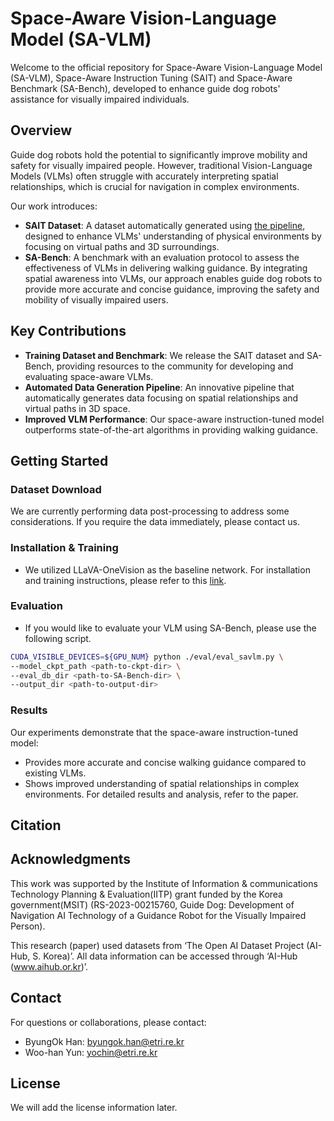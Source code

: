 # Space-Aware Vision-Language Model (SA-VLM)

Welcome to the official repository for Space-Aware Vision-Language Model (SA-VLM), Space-Aware Instruction Tuning (SAIT) and Space-Aware Benchmark (SA-Bench), developed to enhance guide dog robots' assistance for visually impaired individuals.

## Overview
Guide dog robots hold the potential to significantly improve mobility and safety for visually impaired people. However, traditional Vision-Language Models (VLMs) often struggle with accurately interpreting spatial relationships, which is crucial for navigation in complex environments.

Our work introduces:
* **SAIT Dataset**: A dataset automatically generated using [the pipeline](https://github.com/yochin/PathGuidedVQA), designed to enhance VLMs' understanding of physical environments by focusing on virtual paths and 3D surroundings.
* **SA-Bench**: A benchmark with an evaluation protocol to assess the effectiveness of VLMs in delivering walking guidance.
By integrating spatial awareness into VLMs, our approach enables guide dog robots to provide more accurate and concise guidance, improving the safety and mobility of visually impaired users.

## Key Contributions
* **Training Dataset and Benchmark**: We release the SAIT dataset and SA-Bench, providing resources to the community for developing and evaluating space-aware VLMs.
* **Automated Data Generation Pipeline**: An innovative pipeline that automatically generates data focusing on spatial relationships and virtual paths in 3D space.
* **Improved VLM Performance**: Our space-aware instruction-tuned model outperforms state-of-the-art algorithms in providing walking guidance.

## Getting Started
### Dataset Download
We are currently performing data post-processing to address some considerations. If you require the data immediately, please contact us.
<!--* Download link: [SAIT dataset](https://o365ust-my.sharepoint.com/:u:/g/personal/byungok_han_office_ust_ac_kr/ESGRDqkurZZMmmGUAOEeIxIBc0wxOMa2yQDMzriMHhU-SA?e=laz3nd)-->
<!--* Download link: [SA-Bench](https://o365ust-my.sharepoint.com/:u:/g/personal/byungok_han_office_ust_ac_kr/Eb_LeNjmO3NJjErJMl3fYUMBvNET3KM74bDEkIpiBoRDDA?e=AQD41t)-->

### Installation & Training
* We utilized LLaVA-OneVision as the baseline network. For installation and training instructions, please refer to this [link](https://github.com/LLaVA-VL/LLaVA-NeXT).

### Evaluation
* If you would like to evaluate your VLM using SA-Bench, please use the following script.
```bash
CUDA_VISIBLE_DEVICES=${GPU_NUM} python ./eval/eval_savlm.py \
--model_ckpt_path <path-to-ckpt-dir> \
--eval_db_dir <path-to-SA-Bench-dir> \
--output_dir <path-to-output-dir>
```

### Results
Our experiments demonstrate that the space-aware instruction-tuned model:

* Provides more accurate and concise walking guidance compared to existing VLMs.
* Shows improved understanding of spatial relationships in complex environments.
For detailed results and analysis, refer to the paper.

## Citation


## Acknowledgments
This work was supported by the Institute of Information & communications Technology Planning & Evaluation(IITP) grant funded by the Korea government(MSIT) (RS-2023-00215760, Guide Dog: Development of Navigation AI Technology of a Guidance Robot for the Visually Impaired Person). 

This research (paper) used datasets from ‘The Open AI Dataset Project (AI-Hub, S. Korea)’. All data information can be accessed through ‘AI-Hub (www.aihub.or.kr)’.

## Contact
For questions or collaborations, please contact:

* ByungOk Han: byungok.han@etri.re.kr
* Woo-han Yun: yochin@etri.re.kr

## License
We will add the license information later.
